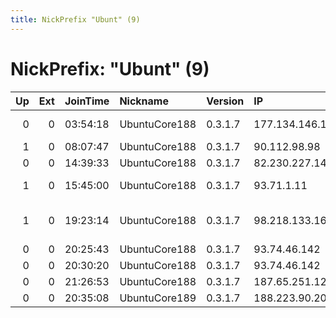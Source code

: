 ```yaml
---
title: NickPrefix "Ubunt" (9)
---
```


# NickPrefix: "Ubunt" (9)

|   Up |   Ext | JoinTime   | Nickname      | Version   | IP             | AS                                | CC   |   ORp |   Dirp | OS    | Contact   |   eFamMembers |
|-----:|------:|:-----------|:--------------|:----------|:---------------|:----------------------------------|:-----|------:|-------:|:------|:----------|--------------:|
|    0 |     0 | 03:54:18   | UbuntuCore188 | 0.3.1.7   | 177.134.146.13 | TELEFNICA BRASIL S.A              | br   | 42995 |      0 | Linux | None      |             1 |
|    1 |     0 | 08:07:47   | UbuntuCore188 | 0.3.1.7   | 90.112.98.98   | Orange                            | fr   | 46611 |      0 | Linux | None      |             1 |
|    0 |     0 | 14:39:33   | UbuntuCore188 | 0.3.1.7   | 82.230.227.146 | Free SAS                          | fr   | 45759 |      0 | Linux | None      |             1 |
|    1 |     0 | 15:45:00   | UbuntuCore188 | 0.3.1.7   | 93.71.1.11     | Vodafone Italia S.p.A.            | it   | 36135 |      0 | Linux | None      |             1 |
|    1 |     0 | 19:23:14   | UbuntuCore188 | 0.3.1.7   | 98.218.133.167 | Comcast Cable Communications, LLC | us   | 45551 |      0 | Linux | None      |             1 |
|    0 |     0 | 20:25:43   | UbuntuCore188 | 0.3.1.7   | 93.74.46.142   | Volia                             | ua   | 39673 |      0 | Linux | None      |             1 |
|    0 |     0 | 20:30:20   | UbuntuCore188 | 0.3.1.7   | 93.74.46.142   | Volia                             | ua   | 46736 |      0 | Linux | None      |             1 |
|    0 |     0 | 21:26:53   | UbuntuCore188 | 0.3.1.7   | 187.65.251.126 | CLARO S.A.                        | br   | 37765 |      0 | Linux | None      |             1 |
|    0 |     0 | 20:35:08   | UbuntuCore189 | 0.3.1.7   | 188.223.90.201 | Sky UK Limited                    | gb   | 42431 |      0 | Linux | None      |             1 |

